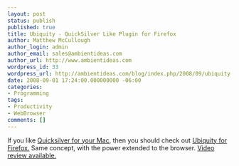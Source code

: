 ```yaml
---
layout: post
status: publish
published: true
title: Ubiquity - QuickSilver Like Plugin for Firefox
author: Matthew McCullough
author_login: admin
author_email: sales@ambientideas.com
author_url: http://www.ambientideas.com
wordpress_id: 33
wordpress_url: http://ambientideas.com/blog/index.php/2008/09/ubiquity-quicksilver-like-plugin-for-firefox/
date: 2008-09-01 17:24:00.000000000 -06:00
categories:
- Programming
tags:
- Productivity
- WebBrowser
comments: []
---
```

<p>If you like <a href="http://blacktree.com/?quicksilver" target="_blank">Quicksilver for your Mac</a>, then you should check out <a href="http://labs.mozilla.com/2008/08/introducing-ubiquity/" target="_blank">Ubiquity for Firefox.</a> Same concept, with the power extended to the browser. <a href="http://labs.mozilla.com/2008/08/introducing-ubiquity/" target="_blank">Video review available.</a></p>

